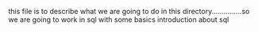 this file is to describe what we are going to do in this directory...............so we are going to work in sql with some basics introduction about sql
